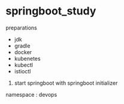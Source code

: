 # springboot_study

preparations
- jdk
- gradle
- docker
- kubenetes
- kubectl
- istioctl

1. start springboot with springboot initializer

namespace : devops